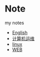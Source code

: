 # Note
my notes

* [English](English/README.md)
* [计算机运维](System_Adminisitration/README.md)
* [linux](Linux/README.md)
* [WEB](WEB/README.md)